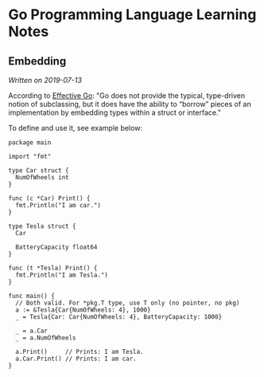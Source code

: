 # Go Programming Language Learning Notes

## Embedding

_Written on 2019-07-13_

According to [Effective
Go](https://tip.golang.org/doc/effective_go.html#embedding): "Go does not
provide the typical, type-driven notion of subclassing, but it does have the
ability to “borrow” pieces of an implementation by embedding types within a
struct or interface."

To define and use it, see example below:

    package main

    import "fmt"

    type Car struct {
      NumOfWheels int
    }

    func (c *Car) Print() {
      fmt.Println("I am car.")
    }

    type Tesla struct {
      Car

      BatteryCapacity float64
    }

    func (t *Tesla) Print() {
      fmt.Println("I am Tesla.")
    }

    func main() {
      // Both valid. For *pkg.T type, use T only (no pointer, no pkg)
      a := &Tesla{Car{NumOfWheels: 4}, 1000}
      _ = Tesla{Car: Car{NumOfWheels: 4}, BatteryCapacity: 1000}

      _ = a.Car
      _ = a.NumOfWheels

      a.Print()     // Prints: I am Tesla.
      a.Car.Print() // Prints: I am car.
    }
